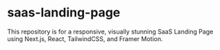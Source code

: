 # saas-landing-page
This repository is for a responsive, visually stunning SaaS Landing Page using Next.js, React, TailwindCSS, and Framer Motion.
